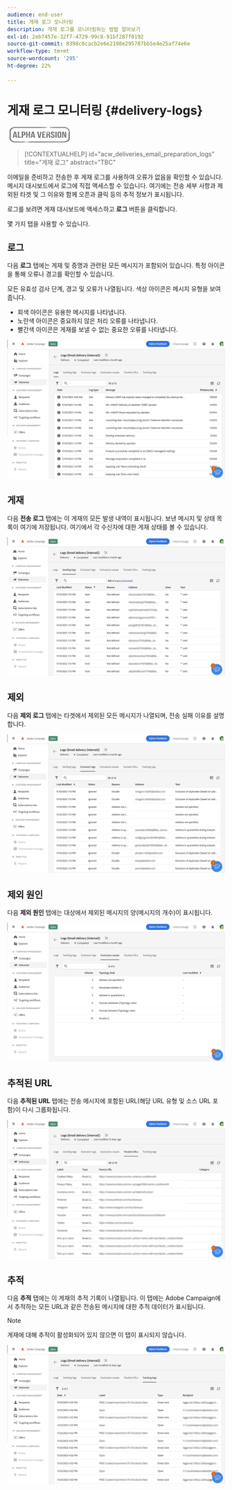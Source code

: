 ```yaml
---
audience: end-user
title: 게재 로그 모니터링
description: 게재 로그를 모니터링하는 방법 알아보기
exl-id: 2eb7457e-32f7-4729-99c8-91bf287f0192
source-git-commit: 8398c0cacb2e6e2198e295787bb5e4e25af74e6e
workflow-type: tm+mt
source-wordcount: '295'
ht-degree: 22%

---
```


# 게재 로그 모니터링 {#delivery-logs}

![](../assets/do-not-localize/badge.png)

>[!CONTEXTUALHELP]
>id="acw_deliveries_email_preparation_logs"
>title="게재 로그"
>abstract="TBC"

이메일을 준비하고 전송한 후 게재 로그를 사용하여 오류가 없음을 확인할 수 있습니다. 메시지 대시보드에서 로그에 직접 액세스할 수 있습니다. 여기에는 전송 세부 사항과 제외된 타겟 및 그 이유와 함께 오픈과 클릭 등의 추적 정보가 표시됩니다.

로그를 보려면 게재 대시보드에 액세스하고 **로그** 버튼을 클릭합니다.

몇 가지 탭을 사용할 수 있습니다.

## 로그

다음 **로그** 탭에는 게재 및 증명과 관련된 모든 메시지가 포함되어 있습니다. 특정 아이콘을 통해 오류나 경고를 확인할 수 있습니다.

모든 유효성 검사 단계, 경고 및 오류가 나열됩니다. 색상 아이콘은 메시지 유형을 보여줍니다.

* 회색 아이콘은 유용한 메시지를 나타냅니다.
* 노란색 아이콘은 중요하지 않은 처리 오류를 나타냅니다.
* 빨간색 아이콘은 게재를 보낼 수 없는 중요한 오류를 나타냅니다.

![](assets/logs.png)

## 게재

다음 **전송 로그** 탭에는 이 게재의 모든 발생 내역이 표시됩니다. 보낸 메시지 및 상태 목록이 여기에 저장됩니다. 여기에서 각 수신자에 대한 게재 상태를 볼 수 있습니다.

![](assets/logs2.png)

## 제외

다음 **제외 로그** 탭에는 타겟에서 제외된 모든 메시지가 나열되며, 전송 실패 이유를 설명합니다.

![](assets/logs3.png)

## 제외 원인

다음 **제외 원인** 탭에는 대상에서 제외된 메시지의 양(메시지의 개수)이 표시됩니다.

![](assets/logs4.png)

## 추적된 URL

다음 **추적된 URL** 탭에는 전송 메시지에 포함된 URL(해당 URL 유형 및 소스 URL 포함)이 다시 그룹화됩니다.

![](assets/logs5.png)

## 추적

다음 **추적** 탭에는 이 게재의 추적 기록이 나열됩니다. 이 탭에는 Adobe Campaign에서 추적하는 모든 URL과 같은 전송된 메시지에 대한 추적 데이터가 표시됩니다.

>[!NOTE]
>
>게재에 대해 추적이 활성화되어 있지 않으면 이 탭이 표시되지 않습니다.

![](assets/logs6.png)
